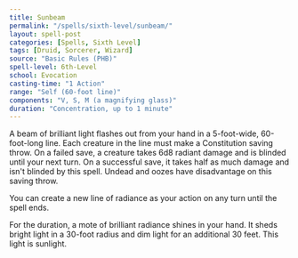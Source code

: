 ```yaml
---
title: Sunbeam
permalink: "/spells/sixth-level/sunbeam/"
layout: spell-post
categories: [Spells, Sixth Level]
tags: [Druid, Sorcerer, Wizard]
source: "Basic Rules (PHB)"
spell-level: 6th-Level
school: Evocation
casting-time: "1 Action"
range: "Self (60-foot line)"
components: "V, S, M (a magnifying glass)"
duration: "Concentration, up to 1 minute"
---
```


A beam of brilliant light flashes out from your hand in a 5-foot-wide, 60-foot-long line. Each creature in the line must make a Constitution saving throw. On a failed save, a creature takes 6d8 radiant damage and is blinded until your next turn. On a successful save, it takes half as much damage and isn't blinded by this spell. Undead and oozes have disadvantage on this saving throw.

You can create a new line of radiance as your action on any turn until the spell ends.

For the duration, a mote of brilliant radiance shines in your hand. It sheds bright light in a 30-foot radius and dim light for an additional 30 feet. This light is sunlight.